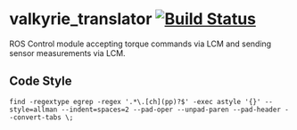 # valkyrie_translator [![Build Status](https://travis-ci.org/openhumanoids/valkyrie_translator.svg?branch=master)](https://travis-ci.org/openhumanoids/valkyrie_translator)
ROS Control module accepting torque commands via LCM and sending sensor measurements via LCM.

## Code Style

```
find -regextype egrep -regex '.*\.[ch](pp)?$' -exec astyle '{}' --style=allman --indent=spaces=2 --pad-oper --unpad-paren --pad-header --convert-tabs \;
```
